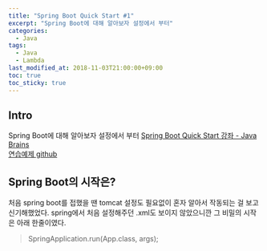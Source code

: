 ```yaml
---
title: "Spring Boot Quick Start #1"
excerpt: "Spring Boot에 대해 알아보자 설정에서 부터"
categories: 
  - Java
tags: 
  - Java
  - Lambda
last_modified_at: 2018-11-03T21:00:00+09:00
toc: true
toc_sticky: true
---
```


## Intro
Spring Boot에 대해 알아보자 설정에서 부터
[Spring Boot Quick Start 강좌 - Java Brains](https://javabrains.io/courses/spring_bootquickstart/ "Spring Boot Quick Start 강좌 Link")  
[연습예제 github](https://github.com/moregorenine/study/tree/master/spring-boot-quick-start "연습예제 github Link")

## Spring Boot의 시작은?
처음 spring boot를 접했을 땐 tomcat 설정도 필요없이 혼자 알아서 작동되는 걸 보고 신기해했었다. spring에서 처음 설정해주던 .xml도 보이지 않았으니깐 그 비밀의 시작은 아래 한줄이였다.  
> SpringApplication.run(App.class, args);

